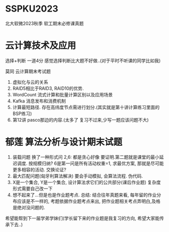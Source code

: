 # SSPKU2023
北大软微2023秋季 软工期末必修课真题

# 云计算技术及应用
选择+判断 一道4分 感觉选择判断比大题不好做..(对于平时不听课的同学比如我)

莫同 云计算期末考试题
1. 虚拟化与云的关系
2. RAID5相比于RAID3, RAID10的优势.
3. WordCount 流式计算和批量计算区别以及应用场景
4. Kafka 消息发布和消费机制
5. 计算最短路径. 存在高纬度节点需进行划分.(其实就是第十讲计算练习里面的BSP练习)
6. 第12讲 pasco那边的内容.(太多了 复习不过来,少写一题应该问题不大)

# 郁莲 算法分析与设计期末试题
1. 装载问题 换了一种形式问
2,6: 都是贪心好像 要证明.第二题就是课堂的最小延迟调度. 按规模归纳? 6是第一问是所有活动权重=1, 求最优方案, 那就是尽可能更多相容的活动. 交换论证?
3. 最大匹配问题(匈牙利算法解决) 要会手动模拟, 会算法流程. 伪代码.
4. X是一个集合, Y是一个集合, 设计算法求它们的公共部分(课后作业题) 复杂度形式需要自己改一下
5. 想不起来了...但是也是作业题考点.
总结:
结合往年真题来看, 每年留的作业分布应该是不一样的, 考题依据作业题考点来出, 把作业题相关考点弄明白,及格是绝对没问题的.

希望能帮到下一届学弟学妹们(学长留下来的作业题是我复习的方向, 希望大家能传承下去..)

